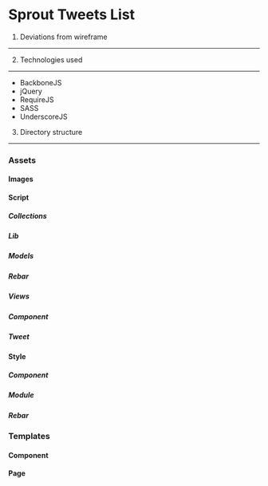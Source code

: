 Sprout Tweets List
=============

1. Deviations from wireframe
---

2. Technologies used
---

* BackboneJS
* jQuery
* RequireJS
* SASS
* UnderscoreJS

3. Directory structure
---

### Assets
#### Images


#### Script
##### Collections
##### Lib
##### Models
##### Rebar
##### Views
##### Component
##### Tweet


#### Style
##### Component
##### Module
##### Rebar


### Templates

#### Component
#### Page    
